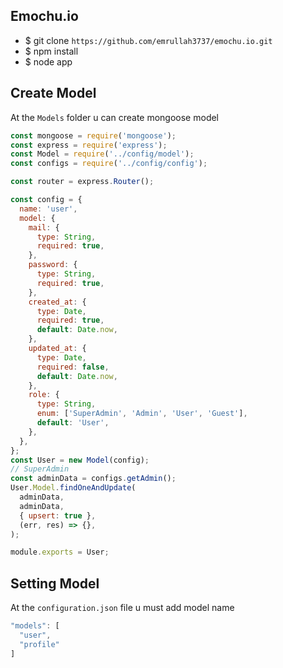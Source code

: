 ## Emochu.io

- $ git clone ```https://github.com/emrullah3737/emochu.io.git```
- $ npm install
- $ node app

## Create Model

At the ```Models``` folder u can create mongoose model 

```javascript
const mongoose = require('mongoose');
const express = require('express');
const Model = require('../config/model');
const configs = require('../config/config');

const router = express.Router();

const config = {
  name: 'user',
  model: {
    mail: {
      type: String,
      required: true,
    },
    password: {
      type: String,
      required: true,
    },
    created_at: {
      type: Date,
      required: true,
      default: Date.now,
    },
    updated_at: {
      type: Date,
      required: false,
      default: Date.now,
    },
    role: {
      type: String,
      enum: ['SuperAdmin', 'Admin', 'User', 'Guest'],
      default: 'User',
    },
  },
};
const User = new Model(config);
// SuperAdmin
const adminData = configs.getAdmin();
User.Model.findOneAndUpdate(
  adminData,
  adminData,
  { upsert: true },
  (err, res) => {},
);

module.exports = User;
```

## Setting Model

At the ```configuration.json``` file u must add model name

```javascript
"models": [
  "user",
  "profile"
]
```
